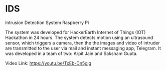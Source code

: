 # IDS
Intrusion Detection System Raspberry Pi

The system was developed for HackerEarth Internet of Things (IOT) Hackathon in 24 hours.
The system detects motion using an ultrasound sensor, which triggers a camera, then the the images and video of intruder are transmitted to the user via mail and instant messaging app, Telegram.
It was developed in a team of two: Arpit Jain and Saksham Gupta.

Video Link: https://youtu.be/TxEb-Dn5gjg
